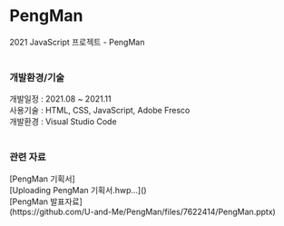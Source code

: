 # PengMan
2021 JavaScript 프로젝트 - PengMan <br><br>


<h3> 개발환경/기술 </h3>
개발일정 : 2021.08 ~ 2021.11 <br>
사용기술 : HTML, CSS, JavaScript, Adobe Fresco <br>
개발환경 : Visual Studio Code <br><br>

<h3> 관련 자료 </h3>
[PengMan 기획서]<br>
[Uploading PengMan 기획서.hwp…]() <br>
[PengMan 발표자료]<br>
(https://github.com/U-and-Me/PengMan/files/7622414/PengMan.pptx)
